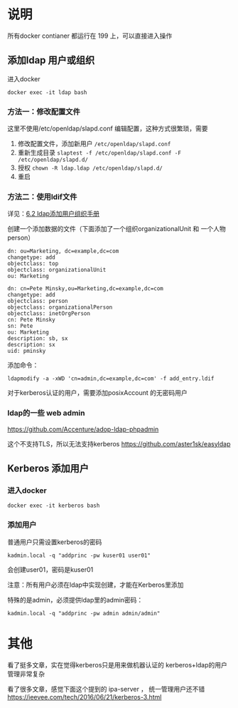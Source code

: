 # 说明

所有docker contianer 都运行在 199 上，可以直接进入操作


## 添加ldap 用户或组织

进入docker

    docker exec -it ldap bash

### 方法一：修改配置文件

这里不使用/etc/openldap/slapd.conf 编辑配置，这种方式很繁琐，需要

1. 修改配置文件，添加新用户 `/etc/openldap/slapd.conf`
2. 重新生成目录 `slaptest -f /etc/openldap/slapd.conf -F /etc/openldap/slapd.d/`
3. 授权 `chown -R ldap.ldap /etc/openldap/slapd.d/`
4. 重启

### 方法二：使用ldif文件

详见：[6.2 ldap添加用户组织手册](research/ldap_manual.md)

创建一个添加数据的文件（下面添加了一个组织organizationalUnit 和 一个人物person）

    dn: ou=Marketing, dc=example,dc=com
    changetype: add
    objectclass: top
    objectclass: organizationalUnit
    ou: Marketing

    dn: cn=Pete Minsky,ou=Marketing,dc=example,dc=com
    changetype: add
    objectclass: person
    objectclass: organizationalPerson
    objectclass: inetOrgPerson
    cn: Pete Minsky
    sn: Pete
    ou: Marketing
    description: sb, sx
    description: sx
    uid: pminsky

添加命令：

    ldapmodify -a -xWD 'cn=admin,dc=example,dc=com' -f add_entry.ldif

对于kerberos认证的用户，需要添加posixAccount 的无密码用户

### ldap的一些 web admin

https://github.com/Accenture/adop-ldap-phpadmin

这个不支持TLS，所以无法支持kerberos
https://github.com/aster1sk/easyldap


## Kerberos 添加用户


### 进入docker

    docker exec -it kerberos bash

### 添加用户


普通用户只需设置kerberos的密码

    kadmin.local -q "addprinc -pw kuser01 user01"

会创建user01，密码是kuser01


注意：所有用户必须在ldap中实现创建，才能在Kerberos里添加

特殊的是admin，必须提供ldap里的admin密码：

    kadmin.local -q "addprinc -pw admin admin/admin"



# 其他

看了挺多文章，实在觉得kerberos只是用来做机器认证的
kerberos+ldap的用户管理非常复杂

看了很多文章，感觉下面这个提到的 ipa-server ， 统一管理用户还不错
https://ieevee.com/tech/2016/06/21/kerberos-3.html



